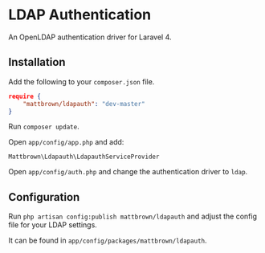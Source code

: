 # LDAP Authentication

An OpenLDAP authentication driver for Laravel 4.

## Installation

Add the following to your `composer.json` file.

```json
require {
	"mattbrown/ldapauth": "dev-master"
}
```

Run `composer update`.

Open `app/config/app.php` and add:

`Mattbrown\Ldapauth\LdapauthServiceProvider`

Open `app/config/auth.php` and change the authentication driver to `ldap`.

## Configuration

Run `php artisan config:publish mattbrown/ldapauth` and adjust the config file for your LDAP settings.

It can be found in `app/config/packages/mattbrown/ldapauth`.
